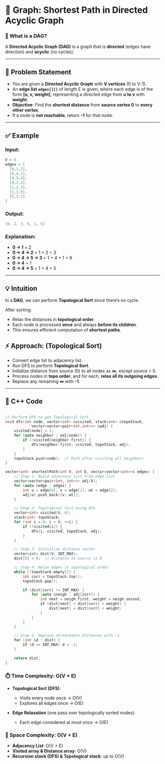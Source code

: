 # 📘 Graph: Shortest Path in Directed Acyclic Graph

### 🔹 What is a DAG?

A **Directed Acyclic Graph (DAG)** is a graph that is **directed** (edges have direction) and **acyclic** (no cycles).

---


## 🧩 Problem Statement

- You are given a **Directed Acyclic Graph** with **V vertices** (0 to V-1).
- An **edge list `edges[][]`** of length E is given, where each edge is of the form **[u, v, weight]**, representing a directed edge from **u to v** with **weight**.
- **Objective**: Find the **shortest distance** from **source vertex 0** to **every other vertex**.
- If a node is **not reachable**, return **-1** for that node.

---

## ✅ Example

### Input:
```cpp
V = 6  
edges = [
  [0,1,2],
  [0,4,1],
  [4,5,4],
  [4,2,2],
  [1,2,3],
  [2,3,6],
  [5,3,1]
]
```
### Output:
```cpp
[0, 2, 3, 6, 1, 5]
```

### Explanation:
- **0 → 1** = 2  
- **0 → 4 → 2** = 1 + 2 = 3  
- **0 → 4 → 5 → 3** = 1 + 4 + 1 = 6  
- **0 → 4** = 1  
- **0 → 4 → 5** = 1 + 4 = 5  

---
## 💡 Intuition
In a **DAG**, we can perform **Topological Sort** since there’s no cycle.

After sorting:

- Relax the distances in **topological order**.
- Each node is processed **once** and always **before its children**.
- This ensures efficient computation of **shortest paths**.

## ⚡ Approach: (Topological Sort) 

- Convert edge list to adjacency list.
- Run DFS to perform **Topological Sort**.
- Initialize distance from source (0) to all nodes as **∞**, except source = 0.
- Process nodes in **topo order**, and for each, **relax all its outgoing edges**.
- Replace any remaining **∞** with **-1**.

---
## 🧠 C++ Code

```cpp

// Perform DFS to get Topological Sort
void dfs(int node, vector<int> &visited, stack<int> &topoStack,
            vector<vector<pair<int,int>>> &adj) {
    visited[node] = 1;
    for (auto neighbor : adj[node]) {
        if (!visited[neighbor.first]) {
            dfs(neighbor.first, visited, topoStack, adj);
        }
    }
    topoStack.push(node);  // Push after visiting all neighbors
}

vector<int> shortestPath(int V, int E, vector<vector<int>>& edges) {
    // Step 1: Build adjacency list from edge list
    vector<vector<pair<int, int>>> adj(V);
    for (auto &edge : edges) {
        int u = edge[0], v = edge[1], wt = edge[2];
        adj[u].push_back({v, wt});
    }

    // Step 2: Topological Sort using DFS
    vector<int> visited(V, 0);
    stack<int> topoStack;
    for (int i = 0; i < V; ++i) {
        if (!visited[i]) {
            dfs(i, visited, topoStack, adj);
        }
    }

    // Step 3: Initialize distance vector
    vector<int> dist(V, INT_MAX);
    dist[0] = 0;  // Distance to source is 0

    // Step 4: Relax edges in topological order
    while (!topoStack.empty()) {
        int curr = topoStack.top();
        topoStack.pop();

        if (dist[curr] != INT_MAX) {
            for (auto &neigh : adj[curr]) {
                int next = neigh.first, weight = neigh.second;
                if (dist[next] > dist[curr] + weight) {
                    dist[next] = dist[curr] + weight;
                }
            }
        }
    }

    // Step 5: Replace unreachable distances with -1
    for (int &d : dist) {
        if (d == INT_MAX) d = -1;
    }

    return dist;
}

```

### ⏱️ Time Complexity: O(V + E)
- **Topological Sort (DFS)**:
  - Visits every node once → O(V)
  - Explores all edges once → O(E)
  
- **Edge Relaxation** (one pass over topologically sorted nodes):
  - Each edge considered at most once → O(E)

### 💾 Space Complexity: O(V + E)
- **Adjacency List**: O(V + E)
- **Visited array & Distance array**: O(V)
- **Recursion stack (DFS) & Topological stack**: up to O(V)


